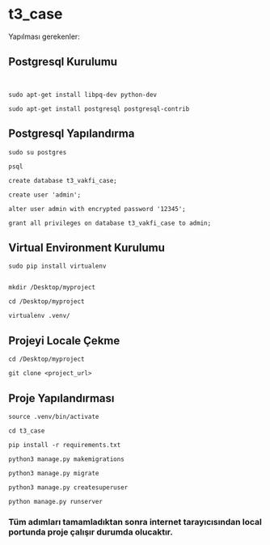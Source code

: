 # t3_case

Yapılması gerekenler:

## Postgresql Kurulumu
```


sudo apt-get install libpq-dev python-dev

sudo apt-get install postgresql postgresql-contrib

```

## Postgresql Yapılandırma
```
sudo su postgres

psql

create database t3_vakfi_case;

create user 'admin';

alter user admin with encrypted password '12345';

grant all privileges on database t3_vakfi_case to admin;

```

## Virtual Environment Kurulumu

```
sudo pip install virtualenv


mkdir /Desktop/myproject

cd /Desktop/myproject

virtualenv .venv/
```

## Projeyi Locale Çekme
```
cd /Desktop/myproject

git clone <project_url>

```
## Proje Yapılandırması
```
source .venv/bin/activate

cd t3_case

pip install -r requirements.txt

python3 manage.py makemigrations

python3 manage.py migrate

python3 manage.py createsuperuser

python manage.py runserver

```

### Tüm adımları tamamladıktan sonra internet tarayıcısından local portunda proje çalışır durumda olucaktır.